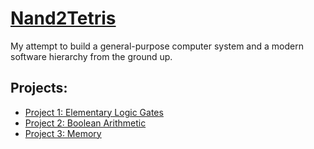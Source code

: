 # [Nand2Tetris](https://www.nand2tetris.org/)
My attempt to build a general-purpose computer system and a modern software hierarchy from the ground up.
## Projects:
* [Project 1: Elementary Logic Gates](https://github.com/0xS7AN/Nand2Tetris/tree/main/01)
* [Project 2: Boolean Arithmetic](https://github.com/0xS7AN/Nand2Tetris/tree/main/02)
* [Project 3: Memory](https://github.com/0xS7AN/Nand2Tetris/tree/main/03)
